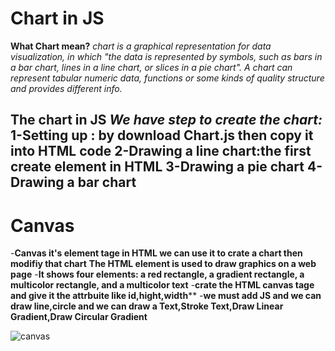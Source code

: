 # Chart in JS
**What Chart mean?**
*chart is a graphical representation for data visualization, in which "the data is represented by symbols, such as bars in a bar chart, lines in a line chart, or slices in a pie chart". A chart can represent tabular numeric data, functions or some kinds of quality structure and provides different info.*

**The chart in JS**
*We have step to create the chart:*
1-Setting up : by download Chart.js then copy it into HTML code
2-Drawing a line chart:the first create  element in HTML
3-Drawing a pie chart
4-Drawing a bar chart
--------------------------------------------------------------------------------------------------------
# Canvas
-**Canvas it's element tage in HTML we can use it to crate a chart then modifiy that chart**
**The HTML <canvas> element is used to draw graphics on a web page**
-**It shows four elements: a red rectangle, a gradient rectangle, a multicolor rectangle, and a multicolor text**
-**crate the HTML canvas tage and give it the attrbuite like id,hight,width****
-**we must add JS and we can draw line,circle and we can draw a Text,Stroke Text,Draw Linear Gradient,Draw Circular Gradient** 




![canvas](https://i.stack.imgur.com/642Ei.png)

